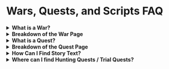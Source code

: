 # Wars, Quests, and Scripts FAQ
<details>
  <summary><b>What is a War?</b></summary>
You can think of a war as a container for the various quests in game. The <a href="https://apps.atlasacademy.io/db/JP/war/100" title="Fuyuki Singularity">Fuyuki Singularity</a>, <a href="https://apps.atlasacademy.io/db/JP/war/301" title="Lostbelt 1">Lostbelt 1</a>, the map for <a href="https://apps.atlasacademy.io/db/JP/war/8290" title="Battle in New York">Battle in New York</a>, and even the lists of <a href="https://apps.atlasacademy.io/db/JP/war/1002" title="Daily Quests">Daily Quests</a> or <a href="https://apps.atlasacademy.io/db/JP/war/1003" title="Interludes">Interludes</a> that you see on the main page of FGO are wars. It is important to note that wars are distinct from events, which have their own page on the Atlas Academy DB. While an event may have a war attached to it, such as GudaGuda, the event itself is not a war, nor do all events have wars. A half AP event in FGO, for example, does not have a war attached. 
</details>

<details>
  <summary><b>Breakdown of the War Page</b></summary>
An example war to look at is <a href="https://apps.atlasacademy.io/db/JP/war/100" title="Singularity F: Flame Contaminated City: Fuyuki">Singularity F: Flame Contaminated City: Fuyuki</a>. You'll see that the page is broken into several sections.

The first section, as represented below, includes general information about the war, such as its **Name**, **Age** (the time of the singularity in game, such as 2004 for Fuyuki), the **Event** the war is tied to (if any), any **Opening Scripts** (dialogue sequences) that appear upon opening the singularity, the war's icon in your terminal (**Banner**), 
and its background **Music**. You will also see buttons for the war's data itself, either in Nice or Raw format.
![image](https://user-images.githubusercontent.com/56235026/138537916-685b80e0-daa5-4cca-bdb4-6208b6cac6fd.png)

Beneath the war's general information you will find the main quests associated with the war, if any. 
Each quest will tell you its **Section**, which is the chapter in game, **ID**, **Name**, **Spot** (its Node or Map Location), **Phases** (the arrows on the quest), 
**Completion Reward** if there is one, and finally **Scripts**, or any dialogue sections the quest has. Clicking on the quest's ID or name will take you to that quest's page, and clicking on any individual phases will take you directly to that phase of the quest. If a phase has a dragon symbol, tha phase has enemie. A book symbol indicates a 
dialogue only phase.
![image](https://user-images.githubusercontent.com/56235026/138538211-d363af2b-7c0b-44d1-ae9d-5dd8810eef64.png)

Beneath the main quests you will find, if applicable, free quests, interludes, event quests, or any other type of available quests, each sorted into its own dropdown. Within each dropdown, the quests are ordered within their respective nodes, then by quest ID.
![image](https://user-images.githubusercontent.com/56235026/138538876-52d2676d-b765-4725-a391-43cf241cc8d7.png)
</details>

<details>
  <summary><b>What is a Quest?</b></summary>
Quests are the individual containers for dialogue or battle sequences in FGO. When you click on a map location within a singularity or event, the options that you have, be it 
the next part of the story, a free quest, or an interlude, are quests.
</details>

<details>
  <summary><b>Breakdown of the Quest Page</b></summary>
  
An example quest to look at is <a href="https://apps.atlasacademy.io/db/JP/quest/1000001/1" title="Burning City">Burning City</a>. You'll see that like the war page, it is broken into several sections.
The first section, as represented below, includes general information about the quest, including the **Type** of quest (such as Free or Main), the **Cost** to complete it, 
the **Rewards** it gives, when it **Opens** or **Closes**, among other things. For a quest with multiple phases, the **Phases** row beneath the quest's ID allows you to 
navigate to other phases.
  
![image](https://user-images.githubusercontent.com/56235026/138540802-43b9a15a-d17b-4788-abae-43cae51d0bf4.png)

  
Beneath the general information, you will see a list of the scripts for the phase you are on if any, as well as any pre-battle messages and drop data if available. Mouse over 
the i to see a tooltip indicating how many runs the drop data is based on. The more runs worth of data, the more accurate it is.
![image](https://user-images.githubusercontent.com/56235026/138541913-32543f15-95e4-4b95-86b8-1d77f92c6328.png)

Finally, below the drop data you will see a list of stages, or battle waves, as well as the enemies within them, if available. Please note that enemy data is not available 
for all quests. The enemy data includes a list of the drops of each particular mob if available, as well as all the general information regarding each enemy, including their 
**Stats**, **Skills**, **Traits**, **AI** and more.
![image](https://user-images.githubusercontent.com/56235026/138541962-c1659b16-29ed-4091-ab4a-8fb655f84ecf.png)
</details>

<details>
  <summary><b>How Can I Find Story Text?</b></summary>
  
Story text on the Atlas Academy DB is known as a **Script**. There are several ways you can find a particular quest's script on the DB.
  
<details>
  
<summary><b>Method 1) Script Search</b></summary>
  
You can find the <a href="https://apps.atlasacademy.io/db/NA/scripts" title="Script Search">Script Search</a> page from the "Search" dropdown in the navigation bar at the top of the DB page.
![image](https://user-images.githubusercontent.com/56235026/138543101-982c6cc5-d4b7-4ca3-b7eb-8ca4f7eb3d9e.png)
This page allows you to search through the contents of all the scripts in the game to find the one you are looking for. Make sure to pay attention to the search syntax 
listed on the page to refine your searches.
**Note: Make sure you are using the proper region. You cannot search a script using Enlgish on the JP page and vice versa.**
</details>
<details>
<summary><b>Method 2) Via the Wars Page</b></summary>
  
If you don't remember exactly what was said in the script in question to find it via search, but you do remember the singularity or event it was in, you can navigate to the 
<a href="https://apps.atlasacademy.io/db/JP/wars" title="Wars">Wars</a> page on the navigation bar, and select the war in question. There, on the rightmost side of each quest, you will see the scripts that quest has available, and can select the one you want. They are sorted into phases, so if the list says **1: 10, 11**, then you know those two scripts come from phase 1 of the quest. For more details about when the scripts appear in the quest, you can go to the quest's page.
</details>
<details>
<summary><b>Method 3) Via the Quests Page</b></summary>
  
If you know what quest your script comes from, you can either utilize the <a href="https://apps.atlasacademy.io/db/NA/quests" title="Quest Search">Quest Search</a>, or utilize the 
  <a href="https://apps.atlasacademy.io/db/JP/wars" title="Wars">Wars</a> page to navigate to the quest you have in mind. There, for each phase of the quest, you can see which scripts are 
available and when they play in the quest beneath the general quest information. Use the phase row to navigate between phases.
</details>
</details>

<details>
  <summary><b>Where can I find Hunting Quests / Trial Quests?</b></summary>
Hunting and Trial quests can be found in <a href="https://apps.atlasacademy.io/db/JP/war/9999" title="War 9999: Chaldea Gate">War 9999: Chaldea Gate</a>.
</details>
